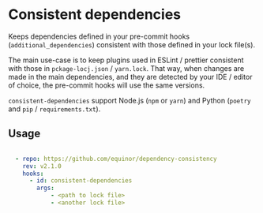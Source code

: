 # Consistent dependencies

Keeps dependencies defined in your pre-commit hooks (`additional_dependencies`) consistent with those defined in your lock file(s).

The main use-case is to keep plugins used in ESLint / prettier consistent with those in `pckage-locj.json` / `yarn.lock`.
That way, when changes are made in the main dependencies, and they are detected by your IDE / editor of choice, the pre-commit hooks will use the same versions.

`consistent-dependencies` support Node.js (`npm` or `yarn`) and Python (`poetry` and `pip` / `requirements.txt`).

## Usage

```yaml

  - repo: https://github.com/equinor/dependency-consistency
    rev: v2.1.0
    hooks:
      - id: consistent-dependencies
        args:
            - <path to lock file>
            - <another lock file> 
```
